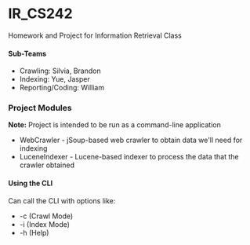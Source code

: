 # IR_CS242
Homework and Project for Information Retrieval Class

#### Sub-Teams
* Crawling: Silvia, Brandon
* Indexing: Yue, Jasper
* Reporting/Coding: William

### Project Modules
**Note:** Project is intended to be run as a command-line application
* WebCrawler - jSoup-based web crawler to obtain data we'll need for indexing
* LuceneIndexer - Lucene-based indexer to process the data that the crawler obtained

#### Using the CLI
Can call the CLI with options like:<br>
* -c (Crawl Mode)
* -i (Index Mode)
* -h (Help)
